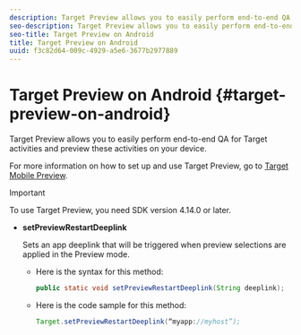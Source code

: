 ```yaml
---
description: Target Preview allows you to easily perform end-to-end QA for Target activities and preview these activities on your device.
seo-description: Target Preview allows you to easily perform end-to-end QA for Target activities and preview these activities on your device.
seo-title: Target Preview on Android
title: Target Preview on Android
uuid: f3c82d64-009c-4929-a5e6-3677b2977889
---
```


# Target Preview on Android {#target-preview-on-android}

Target Preview allows you to easily perform end-to-end QA for Target activities and preview these activities on your device.

For more information on how to set up and use Target Preview, go to [Target Mobile Preview]( https://marketing.adobe.com/resources/help/en_US/target/target/target-mobile-preview.html).

>[!IMPORTANT]
>
>To use Target Preview, you need SDK version 4.14.0 or later.

* **setPreviewRestartDeeplink**

  Sets an app deeplink that will be triggered when preview selections are applied in the Preview mode. 

  * Here is the syntax for this method:

    ```java
    public static void setPreviewRestartDeeplink(String deeplink);
    ```

  * Here is the code sample for this method:

    ```java
    Target.setPreviewRestartDeeplink(“myapp://myhost”); 
    ```

